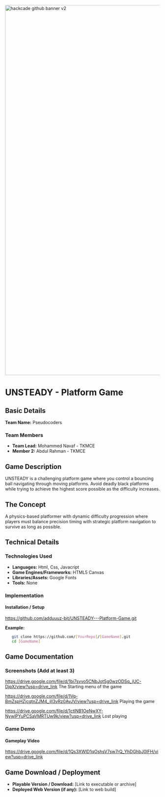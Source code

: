 <img width="3188" height="1202" alt="hackcade github banner v2" src="https://github.com/user-attachments/assets/0c4c3dcb-c5f7-46e7-965d-e4571edb09e9" />

# UNSTEADY - Platform Game 

## Basic Details

**Team Name:** Pseudocoders

### Team Members
- **Team Lead:** Mohammed Navaf - TKMCE
- **Member 2:** Abdul Rahman - TKMCE

## Game Description
UNSTEADY is a challenging platform game where you control a bouncing ball navigating through moving platforms. Avoid deadly black platforms while trying to achieve the highest score possible as the difficulty increases.

## The Concept
A physics-based platformer with dynamic difficulty progression where players must balance precision timing with strategic platform navigation to survive as long as possible.

## Technical Details

### Technologies Used
- **Languages:** Html, Css, Javacript
- **Game Engines/Frameworks:** HTML5 Canvas
- **Libraries/Assets:** Google Fonts
- **Tools:** None

### Implementation

#### Installation / Setup
https://github.com/adduuuz-bit/UNSTEADY---Platform-Game.git

**Example:**
```bash
   git clone https://github.com/[YourRepo]/[GameName].git
   cd [GameName]
```

## Game Documentation

### Screenshots (Add at least 3)

https://drive.google.com/file/d/1bi7svvo5CNbJotSg0wzODSq_jUC-DjpX/view?usp=drive_link
The Starting menu of the game

https://drive.google.com/file/d/1Vq-BmZspHZjcqtnZJM4_jlI3vRz0AvJV/view?usp=drive_link 
Playing the game

https://drive.google.com/file/d/1ctlNB1OeNwXY-NywlPYuPCSaVMRTUw9k/view?usp=drive_link
Lost playing

### Game Demo

#### Gameplay Video
https://drive.google.com/file/d/1Qs3XWlD1qOshsV7sw7rQ_YhDGhbJ0IFH/view?usp=drive_link  

## Game Download / Deployment
- **Playable Version / Download:** [Link to executable or archive]
- **Deployed Web Version (if any):** [Link to web build]

